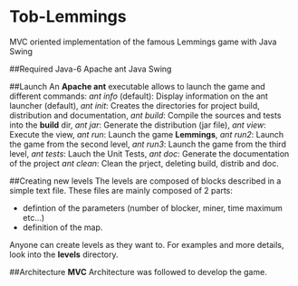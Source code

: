 # Tob-Lemmings
MVC oriented implementation of the famous Lemmings game with Java Swing

##Required
Java-6
Apache ant
Java Swing

##Launch
An **Apache ant** executable allows to launch the game and different commands:
*ant info* (default): Display information on the ant launcher (default),
*ant init*: Creates the directories for project build, distribution and documentation,
*ant build*: Compile the sources and tests into the **build** dir,
*ant jar*: Generate the distribution (jar file),
*ant view*: Execute the view,
*ant run*: Launch the game **Lemmings**,
*ant run2*: Launch the game from the second level,
*ant run3*: Launch the game from the third level,
*ant tests*: Lauch the Unit Tests,
*ant doc*: Generate the documentation of the project
*ant clean*: Clean the prject, deleting build, distrib and doc.

##Creating new levels
The levels are composed of blocks described in a simple text file. These files are mainly composed of 2 parts:
* defintion of the parameters (number of blocker, miner, time maximum etc...)
* definition of the map.

Anyone can create levels as they want to. For examples and more details, look into the **levels** directory.

##Architecture
**MVC** Architecture was followed to develop the game.
